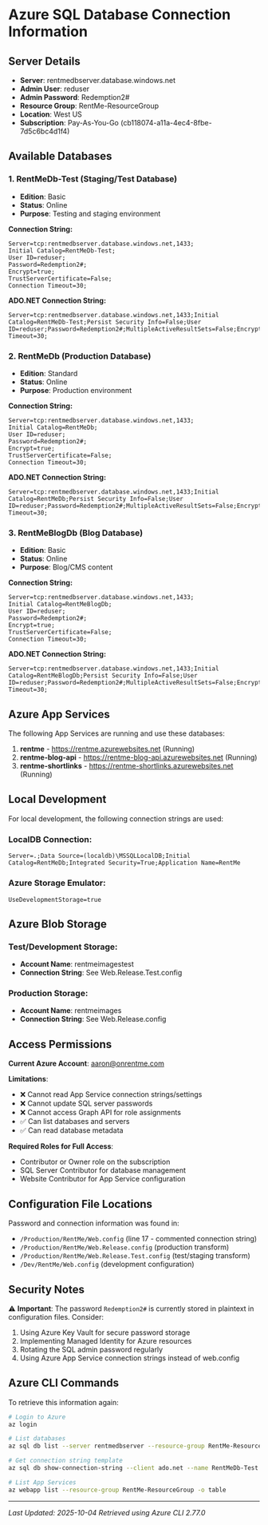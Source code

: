 # Azure SQL Database Connection Information

## Server Details

- **Server**: rentmedbserver.database.windows.net
- **Admin User**: reduser
- **Admin Password**: Redemption2#
- **Resource Group**: RentMe-ResourceGroup
- **Location**: West US
- **Subscription**: Pay-As-You-Go (cb118074-a11a-4ec4-8fbe-7d5c6bc4d1f4)

## Available Databases

### 1. RentMeDb-Test (Staging/Test Database)
- **Edition**: Basic
- **Status**: Online
- **Purpose**: Testing and staging environment

**Connection String:**
```
Server=tcp:rentmedbserver.database.windows.net,1433;
Initial Catalog=RentMeDb-Test;
User ID=reduser;
Password=Redemption2#;
Encrypt=true;
TrustServerCertificate=False;
Connection Timeout=30;
```

**ADO.NET Connection String:**
```
Server=tcp:rentmedbserver.database.windows.net,1433;Initial Catalog=RentMeDb-Test;Persist Security Info=False;User ID=reduser;Password=Redemption2#;MultipleActiveResultSets=False;Encrypt=true;TrustServerCertificate=False;Connection Timeout=30;
```

### 2. RentMeDb (Production Database)
- **Edition**: Standard
- **Status**: Online
- **Purpose**: Production environment

**Connection String:**
```
Server=tcp:rentmedbserver.database.windows.net,1433;
Initial Catalog=RentMeDb;
User ID=reduser;
Password=Redemption2#;
Encrypt=true;
TrustServerCertificate=False;
Connection Timeout=30;
```

**ADO.NET Connection String:**
```
Server=tcp:rentmedbserver.database.windows.net,1433;Initial Catalog=RentMeDb;Persist Security Info=False;User ID=reduser;Password=Redemption2#;MultipleActiveResultSets=False;Encrypt=true;TrustServerCertificate=False;Connection Timeout=30;
```

### 3. RentMeBlogDb (Blog Database)
- **Edition**: Basic
- **Status**: Online
- **Purpose**: Blog/CMS content

**Connection String:**
```
Server=tcp:rentmedbserver.database.windows.net,1433;
Initial Catalog=RentMeBlogDb;
User ID=reduser;
Password=Redemption2#;
Encrypt=true;
TrustServerCertificate=False;
Connection Timeout=30;
```

**ADO.NET Connection String:**
```
Server=tcp:rentmedbserver.database.windows.net,1433;Initial Catalog=RentMeBlogDb;Persist Security Info=False;User ID=reduser;Password=Redemption2#;MultipleActiveResultSets=False;Encrypt=true;TrustServerCertificate=False;Connection Timeout=30;
```

## Azure App Services

The following App Services are running and use these databases:

1. **rentme** - https://rentme.azurewebsites.net (Running)
2. **rentme-blog-api** - https://rentme-blog-api.azurewebsites.net (Running)
3. **rentme-shortlinks** - https://rentme-shortlinks.azurewebsites.net (Running)

## Local Development

For local development, the following connection strings are used:

### LocalDB Connection:
```
Server=.;Data Source=(localdb)\MSSQLLocalDB;Initial Catalog=RentMeDb;Integrated Security=True;Application Name=RentMe
```

### Azure Storage Emulator:
```
UseDevelopmentStorage=true
```

## Azure Blob Storage

### Test/Development Storage:
- **Account Name**: rentmeimagestest
- **Connection String**: See Web.Release.Test.config

### Production Storage:
- **Account Name**: rentmeimages
- **Connection String**: See Web.Release.config

## Access Permissions

**Current Azure Account**: aaron@onrentme.com

**Limitations**:
- ❌ Cannot read App Service connection strings/settings
- ❌ Cannot update SQL server passwords
- ❌ Cannot access Graph API for role assignments
- ✅ Can list databases and servers
- ✅ Can read database metadata

**Required Roles for Full Access**:
- Contributor or Owner role on the subscription
- SQL Server Contributor for database management
- Website Contributor for App Service configuration

## Configuration File Locations

Password and connection information was found in:
- `/Production/RentMe/Web.config` (line 17 - commented connection string)
- `/Production/RentMe/Web.Release.config` (production transform)
- `/Production/RentMe/Web.Release.Test.config` (test/staging transform)
- `/Dev/RentMe/Web.config` (development configuration)

## Security Notes

⚠️ **Important**: The password `Redemption2#` is currently stored in plaintext in configuration files. Consider:
1. Using Azure Key Vault for secure password storage
2. Implementing Managed Identity for Azure resources
3. Rotating the SQL admin password regularly
4. Using Azure App Service connection strings instead of web.config

## Azure CLI Commands

To retrieve this information again:

```bash
# Login to Azure
az login

# List databases
az sql db list --server rentmedbserver --resource-group RentMe-ResourceGroup -o table

# Get connection string template
az sql db show-connection-string --client ado.net --name RentMeDb-Test --server rentmedbserver

# List App Services
az webapp list --resource-group RentMe-ResourceGroup -o table
```

---
*Last Updated: 2025-10-04*
*Retrieved using Azure CLI 2.77.0*
